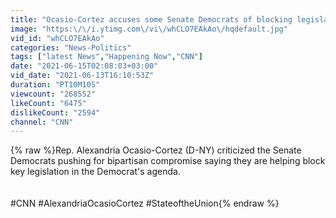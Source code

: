 ```yaml
---
title: "Ocasio-Cortez accuses some Senate Democrats of blocking legislation"
image: "https:\/\/i.ytimg.com\/vi\/whCLO7EAkAo\/hqdefault.jpg"
vid_id: "whCLO7EAkAo"
categories: "News-Politics"
tags: ["latest News","Happening Now","CNN"]
date: "2021-06-15T02:08:03+03:00"
vid_date: "2021-06-13T16:10:53Z"
duration: "PT10M10S"
viewcount: "268552"
likeCount: "6475"
dislikeCount: "2594"
channel: "CNN"
---
```

{% raw %}Rep. Alexandria Ocasio-Cortez (D-NY) criticized the Senate Democrats pushing for bipartisan compromise saying they are helping block key legislation in the Democrat's agenda.<br /><br /><br />#CNN #AlexandriaOcasioCortez #StateoftheUnion{% endraw %}
